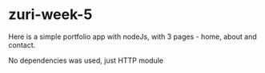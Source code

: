 # zuri-week-5

Here is a simple portfolio app with nodeJs, with 3 pages - home, about and contact.

No dependencies was used, just HTTP module
